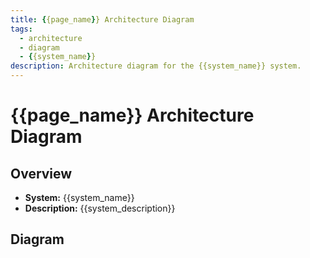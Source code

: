 ```yaml
---
title: {{page_name}} Architecture Diagram
tags:
  - architecture
  - diagram
  - {{system_name}}
description: Architecture diagram for the {{system_name}} system.
---
```


# {{page_name}} Architecture Diagram

## Overview

- **System:** {{system_name}}
- **Description:** {{system_description}}

## Diagram
